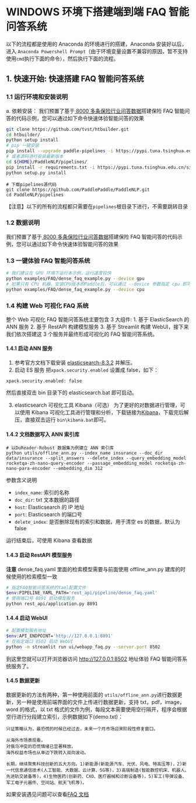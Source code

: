 # WINDOWS 环境下搭建端到端 FAQ 智能问答系统
以下的流程都是使用的 Anaconda 的环境进行的搭建，Anaconda 安装好以后，进入 `Anaconda Powershell Prompt`（由于环境变量设置不兼容的原因，暂不支持使用`cmd`执行下面的命令），然后执行下面的流程。

## 1. 快速开始: 快速搭建 FAQ 智能问答系统

### 1.1 运行环境和安装说明

a. 依赖安装：
我们预置了基于[ 8000 多条保险行业问答数据](https://github.com/SophonPlus/ChineseNlpCorpus/blob/master/datasets/baoxianzhidao/intro.ipynb)搭建保险 FAQ 智能问答的代码示例，您可以通过如下命令快速体验智能问答的效果
```bash
git clone https://github.com/tvst/htbuilder.git
cd htbuilder/
python setup install
# pip 一键安装
pip install --upgrade paddle-pipelines -i https://pypi.tuna.tsinghua.edu.cn/simple
# 或者源码进行安装最新版本
cd ${HOME}/PaddleNLP/pipelines/
pip install -r requirements.txt -i https://pypi.tuna.tsinghua.edu.cn/simple
python setup.py install
```

```
# 下载pipelines源代码
git clone https://github.com/PaddlePaddle/PaddleNLP.git
cd PaddleNLP/pipelines
```

【注意】以下的所有的流程都只需要在`pipelines`根目录下进行，不需要跳转目录
### 1.2 数据说明
我们预置了基于[ 8000 多条保险行业问答数据](https://github.com/SophonPlus/ChineseNlpCorpus/blob/master/datasets/baoxianzhidao/intro.ipynb)搭建保险 FAQ 智能问答的代码示例，您可以通过如下命令快速体验智能问答的效果

### 1.3 一键体验 FAQ 智能问答系统

```bash
# 我们建议在 GPU 环境下运行本示例，运行速度较快
python examples/FAQ/dense_faq_example.py --device gpu
# 如果只有 CPU 机器，安装CPU版本的Paddle后，可以通过 --device 参数指定 cpu 即可, 运行耗时较长
python examples/FAQ/dense_faq_example.py --device cpu
```

### 1.4 构建 Web 可视化 FAQ 系统

整个 Web 可视化 FAQ 智能问答系统主要包含 3 大组件: 1. 基于 ElasticSearch 的 ANN 服务 2. 基于 RestAPI 构建模型服务 3. 基于 Streamlit 构建 WebUI，接下来我们依次搭建这 3 个服务并最终形成可视化的 FAQ 智能问答系统。

#### 1.4.1 启动 ANN 服务
1. 参考官方文档下载安装 [elasticsearch-8.3.2](https://www.elastic.co/cn/downloads/elasticsearch) 并解压。
2. 启动 ES 服务
把`xpack.security.enabled` 设置成 false，如下：
```
xpack.security.enabled: false
```

然后直接双击 bin 目录下的 elasticsearch.bat 即可启动。

3. elasticsearch 可视化工具 Kibana（可选）
为了更好的对数据进行管理，可以使用 Kibana 可视化工具进行管理和分析，下载链接为[Kibana](https://www.elastic.co/cn/downloads/kibana)，下载完后解压，直接双击运行 `bin\kibana.bat`即可。

#### 1.4.2 文档数据写入 ANN 索引库
```
# 以DuReader-Robust 数据集为例建立 ANN 索引库
python utils/offline_ann.py --index_name insurance --doc_dir data/insurance --split_answers --delete_index --query_embedding_model rocketqa-zh-nano-query-encoder --passage_embedding_model rocketqa-zh-nano-para-encoder --embedding_dim 312
```
参数含义说明
* `index_name`: 索引的名称
* `doc_dir`: txt 文本数据的路径
* `host`: Elasticsearch 的 IP 地址
* `port`: Elasticsearch 的端口号
* `delete_index`: 是否删除现有的索引和数据，用于清空 es 的数据，默认为 false


运行结束后，可使用 Kibana 查看数据

#### 1.4.3 启动 RestAPI 模型服务

**注意** dense_faq.yaml 里面的检索模型需要与前面使用 offline_ann.py 建库的时候使用的检索模型一致

```bash
# 指定FAQ智能问答系统的Yaml配置文件
$env:PIPELINE_YAML_PATH='rest_api/pipeline/dense_faq.yaml'
# 使用端口号 8891 启动模型服务
python rest_api/application.py 8891
```

#### 1.4.4 启动 WebUI
```bash
# 配置模型服务地址
$env:API_ENDPOINT='http://127.0.0.1:8891'
# 在指定端口 8502 启动 WebUI
python -m streamlit run ui/webapp_faq.py --server.port 8502
```

到这里您就可以打开浏览器访问 http://127.0.0.1:8502 地址体验 FAQ 智能问答系统服务了。

#### 1.4.5 数据更新

数据更新的方法有两种，第一种使用前面的 `utils/offline_ann.py`进行数据更新，另一种是使用前端界面的文件上传进行数据更新，支持 txt，pdf，image，word 的格式，以 txt 格式的文件为例，每段文本需要使用空行隔开，程序会根据空行进行分段建立索引，示例数据如下(demo.txt)：

```
兴证策略认为，最恐慌的时候已经过去，未来一个月市场迎来阶段性修复窗口。

从海外市场表现看，
对俄乌冲突的恐慌情绪已显著释放，
海外权益市场也从单边下跌转入双向波动。

长期，继续聚焦科技创新的五大方向。1)新能源(新能源汽车、光伏、风电、特高压等)，2)新一代信息通信技术(人工智能、大数据、云计算、5G等)，3)高端制造(智能数控机床、机器人、先进轨交装备等)，4)生物医药(创新药、CXO、医疗器械和诊断设备等)，5)军工(导弹设备、军工电子元器件、空间站、航天飞机等)。
```

如果安装遇见问题可以查看[FAQ 文档](../../FAQ.md)
